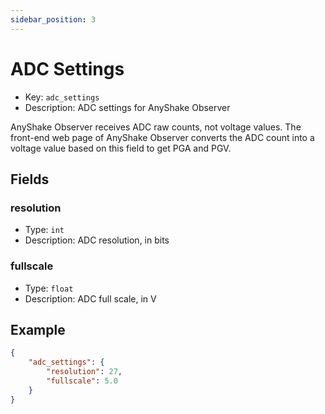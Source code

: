 ```yaml
---
sidebar_position: 3
---
```


# ADC Settings

 - Key: `adc_settings`
 - Description: ADC settings for AnyShake Observer

AnyShake Observer receives ADC raw counts, not voltage values. The front-end web page of AnyShake Observer converts the ADC count into a voltage value based on this field to get PGA and PGV.

## Fields

### resolution

 - Type: `int`
 - Description: ADC resolution, in bits

### fullscale

 - Type: `float`
 - Description: ADC full scale, in V

## Example

```json
{
    "adc_settings": {
        "resolution": 27,
        "fullscale": 5.0
    }
}
```
